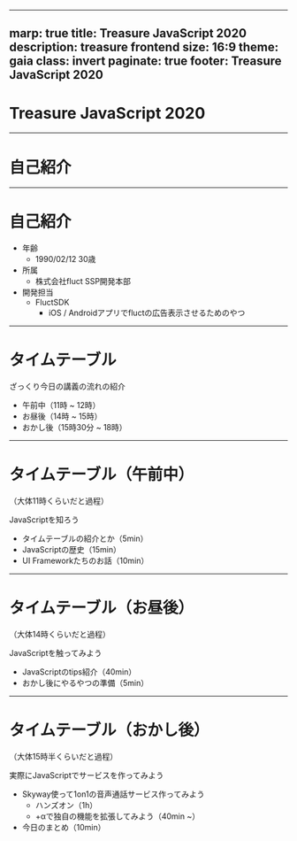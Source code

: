 ----
marp: true
title: Treasure JavaScript 2020
description: treasure frontend
size: 16:9
theme: gaia
class: invert 
paginate: true
footer: Treasure JavaScript 2020
----

# Treasure JavaScript 2020

----

# 自己紹介

----

# 自己紹介

- 年齢
    - 1990/02/12 30歳
- 所属
    - 株式会社fluct SSP開発本部
- 開発担当
    - FluctSDK
        - iOS / Androidアプリでfluctの広告表示させるためのやつ

----

# タイムテーブル

ざっくり今日の講義の流れの紹介

- 午前中（11時 ~ 12時）
- お昼後（14時 ~ 15時）
- おかし後（15時30分 ~ 18時）

----

# タイムテーブル（午前中）

（大体11時くらいだと過程）

JavaScriptを知ろう

- タイムテーブルの紹介とか（5min）
- JavaScriptの歴史（15min）
- UI Frameworkたちのお話（10min）

----

# タイムテーブル（お昼後）

（大体14時くらいだと過程）

JavaScriptを触ってみよう

- JavaScriptのtips紹介（40min）
- おかし後にやるやつの準備（5min）

----

# タイムテーブル（おかし後）

（大体15時半くらいだと過程）

実際にJavaScriptでサービスを作ってみよう

- Skyway使って1on1の音声通話サービス作ってみよう
    - ハンズオン（1h）
    - +αで独自の機能を拡張してみよう（40min ~）
- 今日のまとめ（10min）
